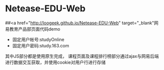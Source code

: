 # Netease-EDU-Web
##<a href="http://loogeek.github.io/Netease-EDU-Web" target="\_blank"网易教育产品部页面代码demo</a> 
- 固定用户帐号:studyOnline
- 固定用户密码:study.163.com

其中JS部分都是使用原生完成，
课程页面及课程排行榜部分通过ajax与网易后端进行数据交互获取，并使用cookie对用户行进行存储
